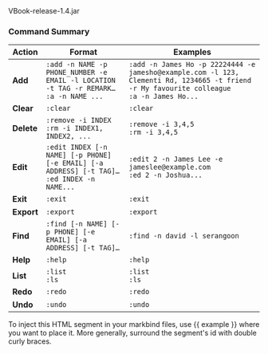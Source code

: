 <variable name="jarFile">
VBook-release-1.4.jar
</variable>

<variable name="commandSummary">

### Command Summary
| Action     | Format                                                                                           | Examples                                                                                                                                        |
   |------------|--------------------------------------------------------------------------------------------------|-------------------------------------------------------------------------------------------------------------------------------------------------|
| **Add**    | `:add -n NAME -p PHONE_NUMBER -e EMAIL -l LOCATION -t TAG -r REMARK…​` <br> `:a -n NAME ...`     | `:add -n James Ho -p 22224444 -e jamesho@example.com -l 123, Clementi Rd, 1234665 -t friend -r My favourite colleague` <br> `:a -n James Ho...` |
| **Clear**  | `:clear`                                                                                         | `:clear`                                                                                                                                        |
| **Delete** | `:remove -i INDEX`<br/>`:rm -i INDEX1, INDEX2, ...`                                              | `:remove -i 3,4,5`<br/>`:rm -i 3,4,5`                                                                                                           |
| **Edit**   | `:edit INDEX [-n NAME] [-p PHONE] [-e EMAIL] [-a ADDRESS] [-t TAG]…​`<br/>`:ed INDEX -n NAME...` | `:edit 2 -n James Lee -e jameslee@example.com`<br/>`:ed 2 -n Joshua...`                                                                         |
| **Exit**   | `:exit`                                                                                          | `:exit`                                                                                                                                         |
| **Export** | `:export`                                                                                        | `:export`                                                                                                                                       |
| **Find**   | `:find [-n NAME] [-p PHONE] [-e EMAIL] [-a ADDRESS] [-t TAG]…​`                                  | `:find -n david -l serangoon`                                                                                                                   |
| **Help**   | `:help`                                                                                          | `:help`                                                                                                                                         |
| **List**   | `:list`<br/>`:ls`                                                                                | `:list`<br/>`:ls`                                                                                                                               |
| **Redo**   | `:redo`                                                                                          | `:redo`                                                                                                                                         |
| **Undo**   | `:undo`                                                                                          | `:undo`                                                                                                                                         |
</variable>

<variable name="example">
To inject this HTML segment in your markbind files, use {{ example }} where you want to place it.
More generally, surround the segment's id with double curly braces.
</variable>
